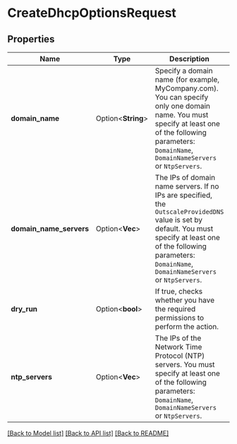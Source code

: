 # CreateDhcpOptionsRequest

## Properties

Name | Type | Description | Notes
------------ | ------------- | ------------- | -------------
**domain_name** | Option<**String**> | Specify a domain name (for example, MyCompany.com). You can specify only one domain name. You must specify at least one of the following parameters: `DomainName`, `DomainNameServers` or `NtpServers`. | [optional]
**domain_name_servers** | Option<**Vec<String>**> | The IPs of domain name servers. If no IPs are specified, the `OutscaleProvidedDNS` value is set by default. You must specify at least one of the following parameters: `DomainName`, `DomainNameServers` or `NtpServers`. | [optional]
**dry_run** | Option<**bool**> | If true, checks whether you have the required permissions to perform the action. | [optional]
**ntp_servers** | Option<**Vec<String>**> | The IPs of the Network Time Protocol (NTP) servers. You must specify at least one of the following parameters: `DomainName`, `DomainNameServers` or `NtpServers`. | [optional]

[[Back to Model list]](../README.md#documentation-for-models) [[Back to API list]](../README.md#documentation-for-api-endpoints) [[Back to README]](../README.md)


